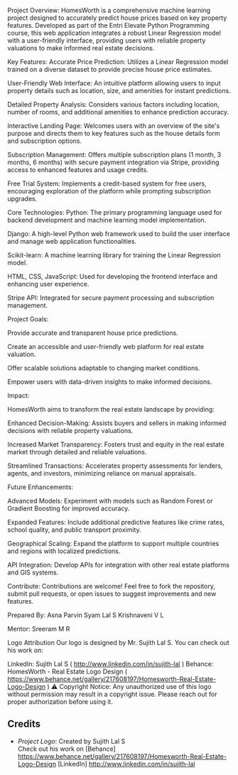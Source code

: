 
Project Overview: HomesWorth is a comprehensive machine learning project designed to accurately predict house prices based on key property features. Developed as part of the Entri Elevate Python Programming course, this web application integrates a robust Linear Regression model with a user-friendly interface, providing users with reliable property valuations to make informed real estate decisions.

Key Features: Accurate Price Prediction: Utilizes a Linear Regression model trained on a diverse dataset to provide precise house price estimates.

User-Friendly Web Interface: An intuitive platform allowing users to input property details such as location, size, and amenities for instant predictions.

Detailed Property Analysis: Considers various factors including location, number of rooms, and additional amenities to enhance prediction accuracy.

Interactive Landing Page: Welcomes users with an overview of the site's purpose and directs them to key features such as the house details form and subscription options.

Subscription Management: Offers multiple subscription plans (1 month, 3 months, 6 months) with secure payment integration via Stripe, providing access to enhanced features and usage credits.

Free Trial System: Implements a credit-based system for free users, encouraging exploration of the platform while prompting subscription upgrades.

Core Technologies: Python: The primary programming language used for backend development and machine learning model implementation.

Django: A high-level Python web framework used to build the user interface and manage web application functionalities.

Scikit-learn: A machine learning library for training the Linear Regression model.

HTML, CSS, JavaScript: Used for developing the frontend interface and enhancing user experience.

Stripe API: Integrated for secure payment processing and subscription management.

Project Goals:

Provide accurate and transparent house price predictions.

Create an accessible and user-friendly web platform for real estate valuation.

Offer scalable solutions adaptable to changing market conditions.

Empower users with data-driven insights to make informed decisions.

Impact:

HomesWorth aims to transform the real estate landscape by providing:

Enhanced Decision-Making: Assists buyers and sellers in making informed decisions with reliable property valuations.

Increased Market Transparency: Fosters trust and equity in the real estate market through detailed and reliable valuations.

Streamlined Transactions: Accelerates property assessments for lenders, agents, and investors, minimizing reliance on manual appraisals.

Future Enhancements:

Advanced Models: Experiment with models such as Random Forest or Gradient Boosting for improved accuracy.

Expanded Features: Include additional predictive features like crime rates, school quality, and public transport proximity.

Geographical Scaling: Expand the platform to support multiple countries and regions with localized predictions.

API Integration: Develop APIs for integration with other real estate platforms and GIS systems.

Contribute: Contributions are welcome! Feel free to fork the repository, submit pull requests, or open issues to suggest improvements and new features.

Prepared By: Asna Parvin Syam Lal S Krishnaveni V L

Mentor: Sreeram M R

Logo Attribution Our logo is designed by Mr. Sujith Lal S. You can check out his work on:

LinkedIn: Sujith Lal S ( http://www.linkedin.com/in/sujith-lal ) Behance: HomesWorth - Real Estate Logo Design ( https://www.behance.net/gallery/217608197/Homesworth-Real-Estate-Logo-Design ) ⚠️ Copyright Notice: Any unauthorized use of this logo without permission may result in a copyright issue. Please reach out for proper authorization before using it.

## Credits

- *Project Logo*: Created by Sujith Lal S  
  Check out his work on [Behance] https://www.behance.net/gallery/217608197/Homesworth-Real-Estate-Logo-Design
                        [LinkedIn] http://www.linkedin.com/in/sujith-lal 
